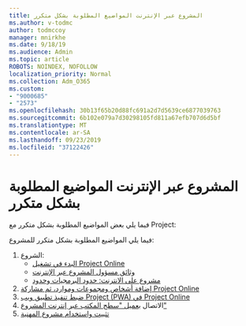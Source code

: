 ```yaml
---
title: المشروع عبر الإنترنت المواضيع المطلوبة بشكل متكرر
ms.author: v-todmc
author: todmccoy
manager: mnirkhe
ms.date: 9/18/19
ms.audience: Admin
ms.topic: article
ROBOTS: NOINDEX, NOFOLLOW
localization_priority: Normal
ms.collection: Adm_O365
ms.custom:
- "9000685"
- "2573"
ms.openlocfilehash: 30b13f65b20d88fc691a2d7d5639ce6877039763
ms.sourcegitcommit: 6b102e079a7d30298105fd811a67efb707d6d5bf
ms.translationtype: MT
ms.contentlocale: ar-SA
ms.lasthandoff: 09/23/2019
ms.locfileid: "37122426"
---
```

# <a name="project-online-frequently-requested-topics"></a>المشروع عبر الإنترنت المواضيع المطلوبة بشكل متكرر

فيما يلي بعض المواضيع المطلوبة بشكل متكرر مع Project:

فيما يلي المواضيع المطلوبة بشكل متكرر للمشروع:
1.  الشروع: 
    -   [البدء في تشغيل Project Online](https://docs.microsoft.comProjectOnline/get-started-with-project-online) 
    -   [وثائق مسؤول المشروع عبر الإنترنت](https://docs.microsoft.com/projectonline/project-online) 
    -   [مشروع على الانترنت: حدود البرمجيات وحدود](https://docs.microsoft.com/ProjectOnline/project-online-software-boundaries-and-limits) 
2.  [إضافة أشخاص ومجموعات وموارد، ثم مشاركة Project Online](https://docs.microsoft.com/projectonline/step-2-add-people-to-project-online) 
3.  [ضبط تنفيذ تطبيق ويب Project (PWA) في Project Online](https://docs.microsoft.com/projectonline/tune-project-online-performance)
4.  الاتصال [بعميل "سطح المكتب عبر إنترنت المشروع"](https://docs.microsoft.com/projectonline/connect-to-project-online-with-the-project-online-desktop-client) 
5.  [تثبيت واستخدام مشروع المهنية](https://support.office.com/article/install-project-7059249b-d9fe-4d61-ab96-5c5bf435f281?ui=en-US&rs=en-US&ad=US) 
